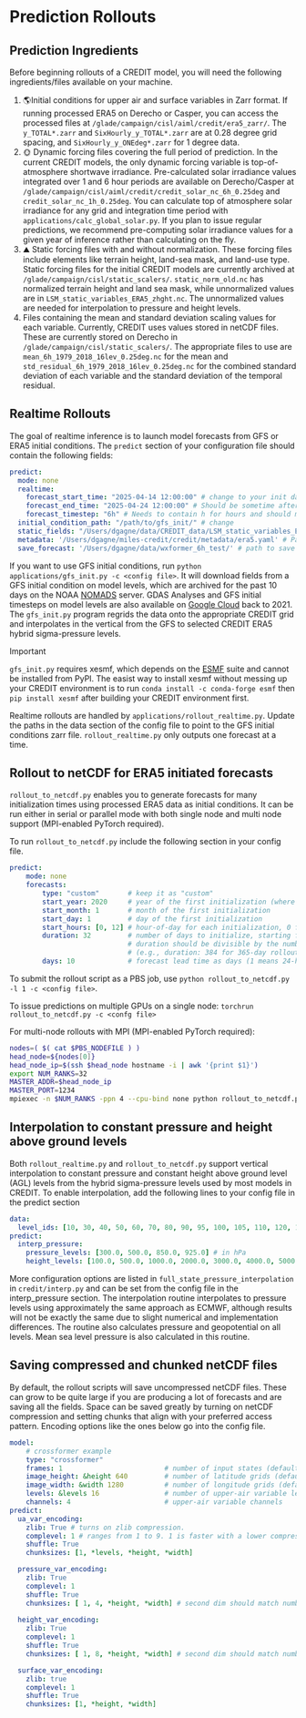 # Prediction Rollouts

## Prediction Ingredients
Before beginning rollouts of a CREDIT model, you will need the following ingredients/files 
available on your machine.
1. 🌎Initial conditions for upper air and surface variables in Zarr format. If running processed ERA5 
on Derecho or Casper, you can access the processed files at 
`/glade/campaign/cisl/aiml/credit/era5_zarr/`. The `y_TOTAL*.zarr` and `SixHourly_y_TOTAL*.zarr` 
are at 0.28 degree grid spacing, and `SixHourly_y_ONEdeg*.zarr` for 1 degree data.
2. 🌞 Dynamic forcing files covering the full period of prediction. In the current CREDIT models, the 
only dynamic forcing variable is top-of-atmosphere shortwave irradiance. Pre-calculated solar 
irradiance values integrated over 1 and 6 hour periods are available on Derecho/Casper at 
`/glade/campaign/cisl/aiml/credit/credit_solar_nc_6h_0.25deg` and `credit_solar_nc_1h_0.25deg`. You
can calculate top of atmosphere solar irradiance for any grid and integration time period with
`applications/calc_global_solar.py`. If you plan to issue regular predictions, we recommend
pre-computing solar irradiance values for a given year of inference rather than calculating on the fly.
3. ⛰️ Static forcing files with and without normalization. These forcing files include elements like
terrain height, land-sea mask, and land-use type. Static forcing files for the initial CREDIT models
are currently archived at `/glade/campaign/cisl/static_scalers/`. `static_norm_old.nc` has normalized
terrain height and land sea mask, while unnormalized values are in `LSM_static_variables_ERA5_zhght.nc`.
The unnormalized values are needed for interpolation to pressure and height levels.
4. Files containing the mean and standard deviation scaling values for each variable. Currently,
CREDIT uses values stored in netCDF files. These are currently stored on Derecho in
`/glade/campaign/cisl/static_scalers/`. The appropriate files to use are `mean_6h_1979_2018_16lev_0.25deg.nc`
for the mean and `std_residual_6h_1979_2018_16lev_0.25deg.nc` for the combined standard deviation of
each variable and the standard deviation of the temporal residual.

## Realtime Rollouts
The goal of realtime inference is to launch model forecasts from GFS or ERA5 initial conditions.
The `predict` section of your configuration file should contain the following fields:
```yaml
predict:
  mode: none
  realtime:
    forecast_start_time: "2025-04-14 12:00:00" # change to your init date
    forecast_end_time: "2025-04-24 12:00:00" # Should be sometime after init date
    forecast_timestep: "6h" # Needs to contain h for hours and should match 1 or 6 hour model.
  initial_condition_path: "/path/to/gfs_init/" # change 
  static_fields: "/Users/dgagne/data/CREDIT_data/LSM_static_variables_ERA5_zhght.nc" # Static forcing file.
  metadata: '/Users/dgagne/miles-credit/credit/metadata/era5.yaml' # Path to metadata for output
  save_forecast: '/Users/dgagne/data/wxformer_6h_test/' # path to save forecast data
```
If you want to use GFS initial conditions, run `python applications/gfs_init.py -c <config file>`.
It will download fields from a GFS initial condition on model levels, which are archived for the past 10 days
on the NOAA [NOMADS](https://nomads.ncep.noaa.gov/pub/data/nccf/com/gfs/prod/) server. GDAS Analyses and
GFS initial timesteps on model levels are also available on 
[Google Cloud](https://console.cloud.google.com/marketplace/product/noaa-public/gfs) back to 2021.
The `gfs_init.py` program regrids the data onto the appropriate CREDIT grid and interpolates in
the vertical from the GFS to selected CREDIT ERA5 hybrid sigma-pressure levels. 

> [!IMPORTANT]                                                                          
> `gfs_init.py` requires xesmf, which depends on the [ESMF](https://github.com/esmf-org/esmf) suite 
> and cannot be installed from PyPI. The easist way to install xesmf without messing up your CREDIT
> environment is to run `conda install -c conda-forge esmf` then `pip install xesmf` after building
> your CREDIT environment first. 

Realtime rollouts are handled by `applications/rollout_realtime.py`. Update the paths in the 
data section of the config file to point to the GFS initial conditions zarr file. `rollout_realtime.py`
only outputs one forecast at a time.

## Rollout to netCDF for ERA5 initiated forecasts
`rollout_to_netcdf.py` enables you to generate forecasts for many initialization times using 
processed ERA5 data as initial conditions. It can be run either in serial or parallel mode with
both single node and multi node support (MPI-enabled PyTorch required). 

To run `rollout_to_netcdf.py` include the following section in your config file.

```yaml
predict:
    mode: none
    forecasts:
        type: "custom"       # keep it as "custom"
        start_year: 2020     # year of the first initialization (where rollout will start)
        start_month: 1       # month of the first initialization
        start_day: 1         # day of the first initialization
        start_hours: [0, 12] # hour-of-day for each initialization, 0 for 00Z, 12 for 12Z
        duration: 32         # number of days to initialize, starting from the (year, mon, day) above
                             # duration should be divisible by the number of GPUs
                             # (e.g., duration: 384 for 365-day rollout using 32 GPUs)
        days: 10             # forecast lead time as days (1 means 24-hour forecast)
```

To submit the rollout script as a PBS job, use `python rollout_to_netcdf.py -l 1 -c <config file>`.

To issue predictions on multiple GPUs on a single node:
`torchrun rollout_to_netcdf.py -c <confg file>`

For multi-node rollouts with MPI (MPI-enabled PyTorch required):
```bash
nodes=( $( cat $PBS_NODEFILE ) )
head_node=${nodes[0]}
head_node_ip=$(ssh $head_node hostname -i | awk '{print $1}')
export NUM_RANKS=32
MASTER_ADDR=$head_node_ip
MASTER_PORT=1234
mpiexec -n $NUM_RANKS -ppn 4 --cpu-bind none python rollout_to_netcdf.py -c <config file>
```
## Interpolation to constant pressure and height above ground levels
Both `rollout_realtime.py` and `rollout_to_netcdf.py` support vertical interpolation to constant
pressure and constant height above ground level (AGL) levels from the hybrid sigma-pressure levels
used by most models in CREDIT. To enable interpolation, add the following lines to your config
file in the predict section

```yaml
data:
  level_ids: [10, 30, 40, 50, 60, 70, 80, 90, 95, 100, 105, 110, 120, 130, 136, 137]
predict:
  interp_pressure:
    pressure_levels: [300.0, 500.0, 850.0, 925.0] # in hPa
    height_levels: [100.0, 500.0, 1000.0, 2000.0, 3000.0, 4000.0, 5000.0, 6000.0] # in meters
```
More configuration options are listed in `full_state_pressure_interpolation` in `credit/interp.py`
and can be set from the config file in the interp_pressure section. The interpolation routine
interpolates to pressure levels using approximately the same approach as ECMWF, although results
will not be exactly the same due to slight numerical and implementation differences. The routine
also calculates pressure and geopotential on all levels. Mean sea level pressure is also calculated
in this routine. 

## Saving compressed and chunked netCDF files
By default, the rollout scripts will save uncompressed netCDF files. These can grow to be quite
large if you are producing a lot of forecasts and are saving all the fields. Space can be saved
greatly by turning on netCDF compression and setting chunks that align with your preferred access
pattern. Encoding options like the ones below go into the config file. 

```yaml
model:
    # crossformer example
    type: "crossformer"
    frames: 1                         # number of input states (default: 1)
    image_height: &height 640         # number of latitude grids (default: 640)
    image_width: &width 1280          # number of longitude grids (default: 1280)
    levels: &levels 16                # number of upper-air variable levels (default: 15)
    channels: 4                       # upper-air variable channels
predict:
  ua_var_encoding:
    zlib: True # turns on zlib compression.
    complevel: 1 # ranges from 1 to 9. 1 is faster with a lower compression ratio, 9 is slower.
    shuffle: True
    chunksizes: [1, *levels, *height, *width]

  pressure_var_encoding:
    zlib: True
    complevel: 1
    shuffle: True
    chunksizes: [ 1, 4, *height, *width] # second dim should match number of interp pres. levels
    
  height_var_encoding:
    zlib: True
    complevel: 1
    shuffle: True
    chunksizes: [ 1, 8, *height, *width] # second dim should match number of interp height levels

  surface_var_encoding:
    zlib: true
    complevel: 1
    shuffle: True
    chunksizes: [1, *height, *width]
```
